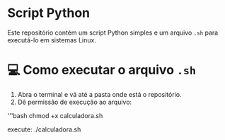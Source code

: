 # Script Python
Este repositório contém um script Python simples e um arquivo `.sh` para executá-lo em sistemas Linux.
# 💻 Como executar o arquivo `.sh`
1. Abra o terminal e vá até a pasta onde está o repositório.
2. Dê permissão de execução ao arquivo:

'''bash
chmod +x calculadora.sh 

execute: ./calculadora.sh


